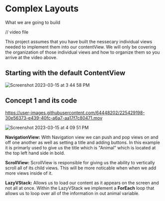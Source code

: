 # Complex Layouts

What we are going to build 

// video file

This project assumes that you have built the nessecary individual views needed to implement them into our contentView. We will only be covering the
organization of those individual views and how to organize them so you arrive at the video above.

## Starting with the default ContentView

![Screenshot 2023-03-15 at 3 44 58 PM](https://user-images.githubusercontent.com/64448202/225425383-bcde9210-70b1-43b0-875a-0e75d0b6230b.png)


## Concept 1 and its code

https://user-images.githubusercontent.com/64448202/225429198-30e56373-e439-40fc-a6a7-aa17f7c80471.mov


![Screenshot 2023-03-15 at 4 09 51 PM](https://user-images.githubusercontent.com/64448202/225430694-0a2e0793-145b-4f58-8f04-8fd737f21df1.png)

**NavigationView:** With Navigation view we can push and pop views on and off one another as well as setting a title and adding buttons. In this example 
it is primarly used to give us the title which is "Animal" which is located at the top left hand side in bold.

**ScrollView:** ScrollView is responsible for giving us the ability to vertically scroll all of its child views. This will be more noticable when
when we add more views inside of it.

**LazyVStack:** Allows us to load our content as it appears on the screen and not all at once. Within the LazyVStack we implement a **ForEach** loop 
that allows us to loop over all of the information in out animal variable. 
